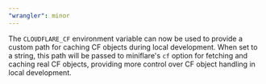 ```yaml
---
"wrangler": minor
---
```


The `CLOUDFLARE_CF` environment variable can now be used to provide a custom path for caching CF objects during local development. When set to a string, this path will be passed to miniflare's `cf` option for fetching and caching real CF objects, providing more control over CF object handling in local development.
